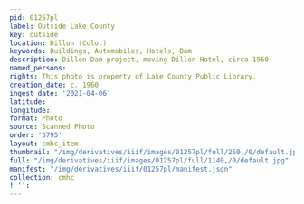 ```yaml
---
pid: 01257pl
label: Outside Lake County
key: outside
location: Dillon (Colo.)
keywords: Buildings, Automobiles, Hotels, Dam
description: Dillon Dam project, moving Dillon Hotel, circa 1960
named_persons: 
rights: This photo is property of Lake County Public Library.
creation_date: c. 1960
ingest_date: '2021-04-06'
latitude: 
longitude: 
format: Photo
source: Scanned Photo
order: '3795'
layout: cmhc_item
thumbnail: "/img/derivatives/iiif/images/01257pl/full/250,/0/default.jpg"
full: "/img/derivatives/iiif/images/01257pl/full/1140,/0/default.jpg"
manifest: "/img/derivatives/iiif/01257pl/manifest.json"
collection: cmhc
! '': 
---
```

